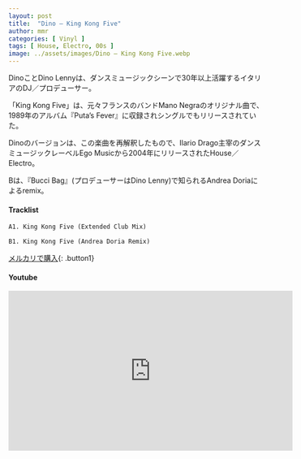 ```yaml
---
layout: post
title:  "Dino – King Kong Five"
author: mmr
categories: [ Vinyl ]
tags: [ House, Electro, 00s ]
image: ../assets/images/Dino – King Kong Five.webp
---
```


DinoことDino Lennyは、ダンスミュージックシーンで30年以上活躍するイタリアのDJ／プロデューサー。

「King Kong Five」は、元々フランスのバンドMano Negraのオリジナル曲で、1989年のアルバム『Puta’s Fever』に収録されシングルでもリリースされていた。

Dinoのバージョンは、この楽曲を再解釈したもので、Ilario Drago主宰のダンスミュージックレーベルEgo Musicから2004年にリリースされたHouse／Electro。

Bは、『Bucci Bag』(プロデューサーはDino Lenny)で知られるAndrea Doriaによるremix。

#### Tracklist
```md
A1. King Kong Five (Extended Club Mix)

B1. King Kong Five (Andrea Doria Remix)
```

[メルカリで購入](https://jp.mercari.com/item/m44912772102?afid=6142608987){: .button1}

#### Youtube
<iframe width="560" height="315" src="https://www.youtube.com/embed/A-hSab_0GIs?si=03-DcndMeVO71FfS" title="YouTube video player" frameborder="0" allow="accelerometer; autoplay; clipboard-write; encrypted-media; gyroscope; picture-in-picture; web-share" referrerpolicy="strict-origin-when-cross-origin" allowfullscreen></iframe>
